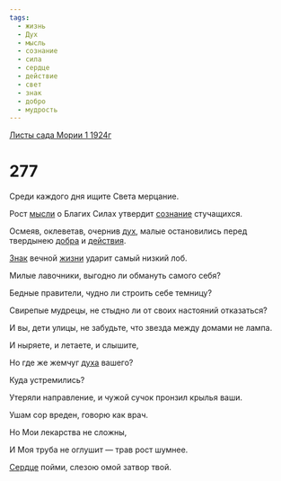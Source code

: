 ```yaml
---
tags:
  - жизнь
  - Дух
  - мысль
  - сознание
  - сила
  - сердце
  - действие
  - свет
  - знак
  - добро
  - мудрость
---
```


[Листы сада Мории 1 1924г](/agni/1924)

# 277
Среди каждого дня ищите Света мерцание.   

Рост [мысли](/tag/#мысль) о Благих Силах утвердит [сознание](/tag/#сознание) стучащихся.   

Осмеяв, оклеветав, очернив [дух](/tag/#Дух), малые остановились перед твердынею [добра](/tag/#добро) и [действия](/tag/#действие).   

[Знак](/tag/#знак) вечной [жизни](/tag/#жизнь) ударит самый низкий лоб.   

Милые лавочники, выгодно ли обмануть самого себя?   

Бедные правители, чудно ли строить себе темницу?   

Свирепые мудрецы, не стыдно ли от своих настояний отказаться?   

И вы, дети улицы, не забудьте, что звезда между домами не лампа.   

И ныряете, и летаете, и слышите,   

Но где же жемчуг [духа](/tag/#Дух) вашего?   

Куда устремились?   

Утеряли направление, и чужой сучок пронзил крылья ваши.   

Ушам сор вреден, говорю как врач.   

Но Мои лекарства не сложны,   

И Моя труба не оглушит — трав рост шумнее.   

[Сердце](/tag/#сердце) пойми, слезою омой затвор твой.   

